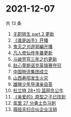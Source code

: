 # 2021-12-07

共 13 条

<!-- BEGIN -->
<!-- 最后更新时间 Tue Dec 07 2021 02:18:40 GMT+0800 (China Standard Time) -->

1. [无职转生 part.2 更新](https://www.zhihu.com/search?q=无职转生)
1. [《谁是凶手》开播](https://www.zhihu.com/search?q=谁是凶手)
1. [鬼灭之刃遊郭編开播](https://www.zhihu.com/search?q=鬼灭之刃)
1. [凡人修仙传年番更新](https://www.zhihu.com/search?q=凡人修仙传)
1. [斗破苍穹三年之约更新](https://www.zhihu.com/search?q=斗破苍穹三年之约)
1. [赵心童斯诺克英锦赛夺冠](https://www.zhihu.com/search?q=赵心童)
1. [中国物流集团成立](https://www.zhihu.com/search?q=中国物流集团)
1. [山西寿阳发生火灾](https://www.zhihu.com/search?q=寿阳火灾)
1. [雄狮少年导演亲自答](https://www.zhihu.com/search?q=雄狮少年)
1. [杜兰特 28+10 篮网负公牛](https://www.zhihu.com/search?q=篮网)
1. [《亲爱的》原型之子已找到](https://www.zhihu.com/search?q=孙海洋儿子)
1. [库里 27 分勇士负马刺](https://www.zhihu.com/search?q=勇士)
1. [薇娅夫妇合伙企业注销](https://www.zhihu.com/search?q=薇娅)

<!-- END -->
